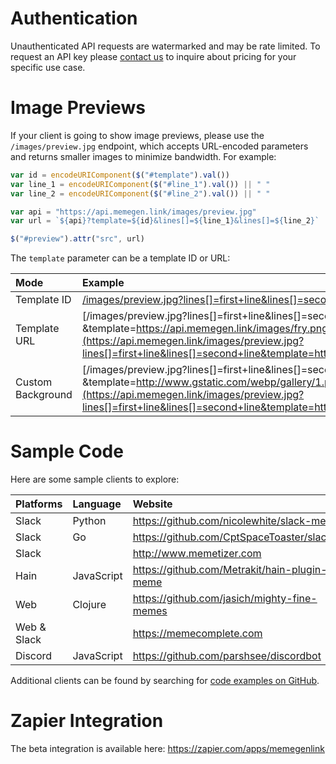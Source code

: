 # Authentication

Unauthenticated API requests are watermarked and may be rate limited. To request an API key please <a href="mailto:support@maketested.com?subject=memegen.link">contact us</a> to inquire about pricing for your specific use case.

# Image Previews

If your client is going to show image previews, please use the `/images/preview.jpg` endpoint, which accepts URL-encoded parameters and returns smaller images to minimize bandwidth. For example:

```javascript
var id = encodeURIComponent($("#template").val())
var line_1 = encodeURIComponent($("#line_1").val()) || " "
var line_2 = encodeURIComponent($("#line_2").val()) || " "

var api = "https://api.memegen.link/images/preview.jpg"
var url = `${api}?template=${id}&lines[]=${line_1}&lines[]=${line_2}`

$("#preview").attr("src", url)
```

The `template` parameter can be a template ID or URL:

| Mode              | Example                                                                                                                                                                                                                                                          |
| :---------------- | :--------------------------------------------------------------------------------------------------------------------------------------------------------------------------------------------------------------------------------------------------------------- |
| Template ID       | [/images/preview.jpg<wbr>?lines[]=first+line&lines[]=second+line<wbr>&template=fry](https://api.memegen.link/images/preview.jpg?lines[]=first+line&lines[]=second+line&template=fry)                                                                             |
| Template URL      | [/images/preview.jpg<wbr>?lines[]=first+line&lines[]=second+line<wbr>&template=https://api.memegen.link/images/fry.png](https://api.memegen.link/images/preview.jpg?lines[]=first+line&lines[]=second+line&template=https://api.memegen.link/images/fry.png)     |
| Custom Background | [/images/preview.jpg<wbr>?lines[]=first+line&lines[]=second+line<wbr>&template=http://www.gstatic.com/webp/gallery/1.png](https://api.memegen.link/images/preview.jpg?lines[]=first+line&lines[]=second+line&template=http://www.gstatic.com/webp/gallery/1.png) |

# Sample Code

Here are some sample clients to explore:

| Platforms   | Language | Website                                                                                  |
| :---------- | :-- | :------------------------------------------------------------------------------------ |
| Slack       | Python | <https://github.com/nicolewhite/slack-meme>           |
| Slack       | Go | <https://github.com/CptSpaceToaster/slackbot>           |
| Slack       |  | <http://www.memetizer.com>                                                            |
| Hain        | JavaScript | <https://github.com/Metrakit/hain-plugin-meme> |
| Web         | Clojure | <https://github.com/jasich/mighty-fine-memes>      |
| Web & Slack |  |<https://memecomplete.com>                                                            |
| Discord     | JavaScript | <https://github.com/parshsee/discordbot>             |

Additional clients can be found by searching for [code examples on GitHub](https://github.com/search?o=desc&q=%22api.memegen.link%22+&ref=searchresults&s=indexed&type=Code&utf8=%E2%9C%93).

# Zapier Integration

The beta integration is available here: <https://zapier.com/apps/memegenlink>
